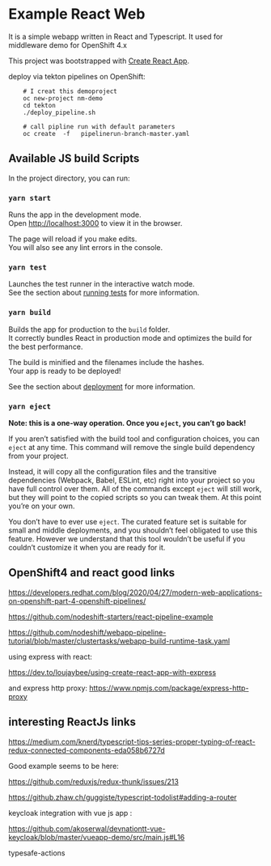 # Example React Web

It is a simple webapp written in React and Typescript.
It used for middleware  demo for OpenShift 4.x




This project was bootstrapped with [Create React App](https://github.com/facebook/create-react-app).

deploy via tekton pipelines on OpenShift:
        
        # I creat this demoproject
        oc new-project nm-demo
        cd tekton
        ./deploy_pipeline.sh
        
        # call pipline run with default parameters
        oc create  -f   pipelinerun-branch-master.yaml



## Available JS build Scripts

In the project directory, you can run:

### `yarn start`

Runs the app in the development mode.<br />
Open [http://localhost:3000](http://localhost:3000) to view it in the browser.

The page will reload if you make edits.<br />
You will also see any lint errors in the console.

### `yarn test`

Launches the test runner in the interactive watch mode.<br />
See the section about [running tests](https://facebook.github.io/create-react-app/docs/running-tests) for more information.

### `yarn build`

Builds the app for production to the `build` folder.<br />
It correctly bundles React in production mode and optimizes the build for the best performance.

The build is minified and the filenames include the hashes.<br />
Your app is ready to be deployed!

See the section about [deployment](https://facebook.github.io/create-react-app/docs/deployment) for more information.

### `yarn eject`

**Note: this is a one-way operation. Once you `eject`, you can’t go back!**

If you aren’t satisfied with the build tool and configuration choices, you can `eject` at any time. This command will remove the single build dependency from your project.

Instead, it will copy all the configuration files and the transitive dependencies (Webpack, Babel, ESLint, etc) right into your project so you have full control over them. All of the commands except `eject` will still work, but they will point to the copied scripts so you can tweak them. At this point you’re on your own.

You don’t have to ever use `eject`. The curated feature set is suitable for small and middle deployments, and you shouldn’t feel obligated to use this feature. However we understand that this tool wouldn’t be useful if you couldn’t customize it when you are ready for it.

## OpenShift4 and react good links


https://developers.redhat.com/blog/2020/04/27/modern-web-applications-on-openshift-part-4-openshift-pipelines/

https://github.com/nodeshift-starters/react-pipeline-example

https://github.com/nodeshift/webapp-pipeline-tutorial/blob/master/clustertasks/webapp-build-runtime-task.yaml


using express with react:

https://dev.to/loujaybee/using-create-react-app-with-express

and express http proxy:
https://www.npmjs.com/package/express-http-proxy


## interesting ReactJs links


https://medium.com/knerd/typescript-tips-series-proper-typing-of-react-redux-connected-components-eda058b6727d

Good example seems to be here:

https://github.com/reduxjs/redux-thunk/issues/213


https://github.zhaw.ch/guggiste/typescript-todolist#adding-a-router


keycloak integration with vue js app :

https://github.com/akoserwal/devnationtt-vue-keycloak/blob/master/vueapp-demo/src/main.js#L16


typesafe-actions



